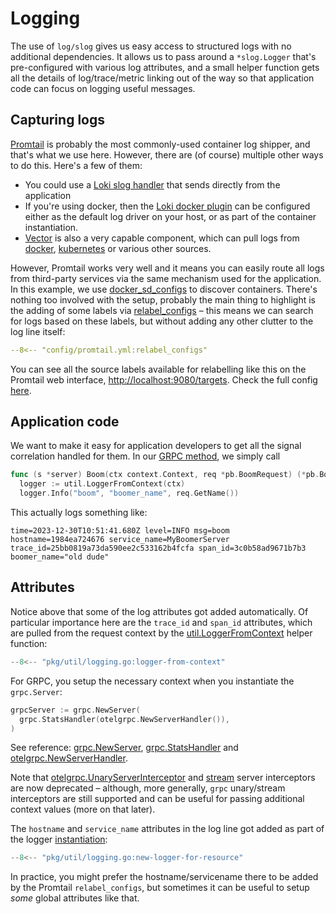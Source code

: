 # Logging

The use of `log/slog` gives us easy access to structured logs with no additional dependencies. It allows us to pass around a `*slog.Logger`
that's pre-configured with various log attributes, and a small helper function gets all the details of log/trace/metric linking out of the
way so that application code can focus on logging useful messages.

## Capturing logs

[Promtail](https://grafana.com/docs/loki/latest/send-data/promtail/) is probably the most commonly-used container log shipper,
and that's what we use here.  However, there are (of course) multiple other ways to do this.  Here's a few of them:

- You could use a [Loki slog handler](https://github.com/samber/slog-loki) that sends directly from the application
- If you're using docker, then the [Loki docker plugin](https://grafana.com/docs/loki/latest/send-data/docker-driver/configuration/) can be
  configured either as the default log driver on your host, or as part of the container instantiation.
- [Vector](https://vector.dev/) is also a very capable component, which can pull logs from
  [docker](https://vector.dev/docs/reference/configuration/sources/docker_logs/),
  [kubernetes](https://vector.dev/docs/reference/configuration/sources/kubernetes_logs/) or various other sources.

However, Promtail works very well and it means you can easily route all logs from third-party services via the same mechanism used for the
application. In this example, we use
[docker_sd_configs](https://grafana.com/docs/loki/latest/send-data/promtail/configuration/#docker_sd_config) to discover containers. There's
nothing too involved with the setup, probably the main thing to highlight is the adding of some labels via
[relabel_configs](https://grafana.com/docs/loki/latest/send-data/promtail/configuration/#relabel_configs) – this means we can search for logs
based on these labels, but without adding any other clutter to the log line itself:

```yaml
--8<-- "config/promtail.yml:relabel_configs"
```

You can see all the source labels available for relabelling like this on the Promtail web interface, <http://localhost:9080/targets>.
Check the full config [here](https://github.com/boyvinall/observability-demo/blob/main/config/promtail.yml).

## Application code

We want to make it easy for application developers to get all the signal correlation handled for them.  In our
[GRPC method](https://pkg.go.dev/github.com/boyvinall/observability-demo/pkg/boomerserver#Server.Boom), we simply call

```go
func (s *server) Boom(ctx context.Context, req *pb.BoomRequest) (*pb.BoomResponse, error) {
  logger := util.LoggerFromContext(ctx)
  logger.Info("boom", "boomer_name", req.GetName())
```

This actually logs something like:

``` { .plaintext .wrap }
time=2023-12-30T10:51:41.680Z level=INFO msg=boom hostname=1984ea724676 service_name=MyBoomerServer trace_id=25bb0819a73da590ee2c533162b4fcfa span_id=3c0b58ad9671b7b3 boomer_name="old dude"
```

## Attributes

Notice above that some of the log attributes got added automatically. Of particular importance here are the `trace_id` and `span_id`
attributes, which are pulled from the request context by the
[util.LoggerFromContext](https://pkg.go.dev/github.com/boyvinall/observability-demo/pkg/util#LoggerFromContext) helper function:

```go
--8<-- "pkg/util/logging.go:logger-from-context"
```

For GRPC, you setup the necessary context when you instantiate the `grpc.Server`:

```go
grpcServer := grpc.NewServer(
  grpc.StatsHandler(otelgrpc.NewServerHandler()),
)
```

See reference: [grpc.NewServer](https://pkg.go.dev/google.golang.org/grpc#NewServer),
[grpc.StatsHandler](https://pkg.go.dev/google.golang.org/grpc#StatsHandler) and
[otelgrpc.NewServerHandler](https://pkg.go.dev/go.opentelemetry.io/contrib/instrumentation/google.golang.org/grpc/otelgrpc#NewServerHandler).

Note that
[otelgrpc.UnaryServerInterceptor](https://pkg.go.dev/go.opentelemetry.io/contrib/instrumentation/google.golang.org/grpc/otelgrpc#UnaryServerInterceptor)
and [stream](https://pkg.go.dev/go.opentelemetry.io/contrib/instrumentation/google.golang.org/grpc/otelgrpc#StreamServerInterceptor) server
interceptors are now deprecated – although, more generally, `grpc` unary/stream interceptors are still supported and can be useful for
passing additional context values (more on that later).

The `hostname` and `service_name` attributes in the log line got added as part of the logger
[instantiation](https://pkg.go.dev/github.com/boyvinall/observability-demo/pkg/util#NewLoggerForResource):

```go
--8<-- "pkg/util/logging.go:new-logger-for-resource"
```

In practice, you might prefer the hostname/servicename there to be added by the Promtail `relabel_configs`, but sometimes it can be useful to
setup _some_ global attributes like that.
